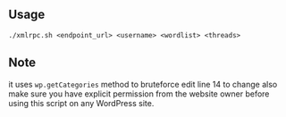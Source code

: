 ## Usage

```
./xmlrpc.sh <endpoint_url> <username> <wordlist> <threads>
``` 

## Note

it uses `wp.getCategories` method to bruteforce edit line 14 to change also make sure you have explicit permission from the website owner before using this script on any WordPress site.
